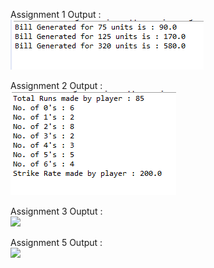 Assignment 1 Output :<br>
![](outputs/asgn1.PNG)
<br>

Assignment 2 Output :<br>
![](outputs/asgn2.PNG)
<br>

Assignment 3 Ouptut :<br>
![](outputs/asgn3.PNG)
<br>

Assignment 5 Output :<br>
![](outputs/asgn5.JPNG)
